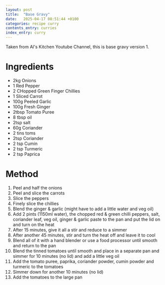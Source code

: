 ```yaml
---
layout: post
title:  "Base Gravy"
date:   2025-04-17 08:51:44 +0100
categories: recipe curry
contents_entry: curries
index_entry: curry
---
```


Taken from Al's Kitchen Youtube Channel, this is base gravy version 1.

# Ingredients

- 2kg Onions
- 1 Red Pepper
- 2 CHopped Green Finger Chillies
- 1 Sliced Carrot
- 100g Peeled Garlic
- 100g Fresh Ginger
- 2tbsp Tomato Puree
- 8 tbsp oil
- 2tsp salt
- 60g Coriander
- 2 tins toms
- 2tsp Coriander
- 2 tsp Cumin
- 2 tsp Turmeric
- 2 tsp Paprica

# Method

1. Peel and half the onions
1. Peel and slice the carrots
1. Slice the peppers
1. Finely slice the chillies
5. Blend the ginger & garlic (might have to add a little water and veg oil)  
6. Add 2 pints (1150ml water), the chopped red & green chilli peppers, salt, coriander leaf, veg oil, ginger & garlic paste to the pan and put the lid on and turn on the heat  
7. After 15 minutes, give it all a stir and reduce to a simmer  
8. After another 45 minutes, stir and turn the heat off and leave it to cool  
9. Blend all of it with a hand blender or use a food processor until smooth and return to the pan  
10. Blend the tinned tomatoes until smooth and place in a separate pan and simmer for 10 minutes (no lid) and add a little veg oil  
11. Add the tomato puree, paprika, coriander powder, cumin powder and turmeric to the tomatoes  
12. Simmer down for another 10 minutes (no lid)  
13. Add the tomatoes to the large pan  
